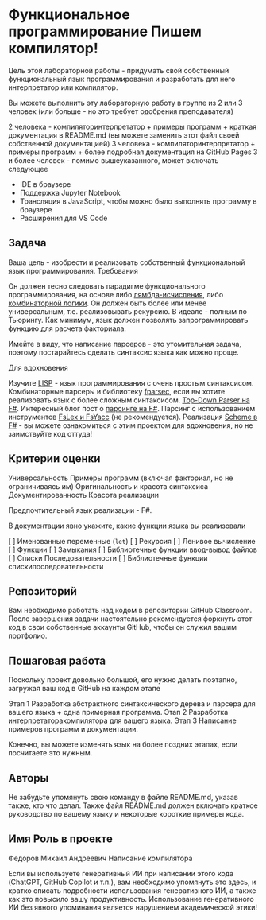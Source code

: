 # Функциональное программирование Пишем компилятор!

Цель этой лабораторной работы - придумать свой собственный функциональный язык программирования и разработать для него интерпретатор или компилятор.

Вы можете выполнить эту лабораторную работу в группе из 2 или 3 человек (или больше - но это требует одобрения преподавателя)

 2 человека - компиляторинтерпретатор + примеры программ + краткая документация в README.md (вы можете заменить этот файл своей собственной документацией)
 3 человека - компиляторинтерпретатор + примеры программ + более подробная документация на GitHub Pages
 3 и более человек - помимо вышеуказанного, может включать следующее
  - IDE в браузере
  - Поддержка Jupyter Notebook
  - Трансляция в JavaScript, чтобы можно было выполнять программу в браузере
  - Расширения для VS Code

## Задача

Ваша цель - изобрести и реализовать собственный функциональный язык программирования. Требования

 Он должен тесно следовать парадигме функционального программирования, на основе либо [лямбда-исчисления](httpsen.wikipedia.orgwikiLambda_calculus), либо [комбинаторной логики](httpsen.wikipedia.orgwikiCombinatory_logic).
 Он должен быть более или менее универсальным, т.е. реализовывать рекурсию. В идеале - полным по Тьюрингу.
 Как минимум, язык должен позволять запрограммировать функцию для расчета факториала.

 Имейте в виду, что написание парсеров - это утомительная задача, поэтому постарайтесь сделать синтаксис языка как можно проще.

Для вдохновения

 Изучите [LISP](httpsbooks.ifmo.rufilepdf1918.pdf) - язык программирования с очень простым синтаксисом.
 Комбинаторные парсеры и библиотеку [fparsec](httpswww.quanttec.comfparsec), если вы хотите реализовать язык с более сложным синтаксисом.
 [Top-Down Parser на F#](httpsgithub.comfholmVaughan).
 Интересный блог пост о [парсинге на F#](httpswww.erikschierboom.com20161210parsing-text-in-fsharp).
 Парсинг с использованием инструментов [FsLex и FsYacc](httpsrealfiction.netpostslexing-and-parsing-in-f) (не рекомендуется).
 Реализация [Scheme в F#](httpsgithub.comAshleyFFScheme) - вы можете ознакомиться с этим проектом для вдохновения, но не заимствуйте код оттуда!

## Критерии оценки

 Универсальность
 Примеры программ (включая факториал, но не ограничиваясь им)
 Оригинальность и красота синтаксиса
 Документированность
 Красота реализации

Предпочтительный язык реализации - F#.

В документации явно укажите, какие функции языка вы реализовали

 [ ] Именованные переменные (`let`)
 [ ] Рекурсия
 [ ] Ленивое вычисление
 [ ] Функции
 [ ] Замыкания
 [ ] Библиотечные функции ввод-вывод файлов
 [ ] Списки  Последовательности
 [ ] Библиотечные функции спискипоследовательности

## Репозиторий

Вам необходимо работать над кодом в репозитории GitHub Classroom. После завершения задачи настоятельно рекомендуется форкнуть этот код в свои собственные аккаунты GitHub, чтобы он служил вашим портфолио.

## Пошаговая работа

Поскольку проект довольно большой, его нужно делать поэтапно, загружая ваш код в GitHub на каждом этапе

 Этап 1 Разработка абстрактного синтаксического дерева и парсера для вашего языка + одна примерная программа.
 Этап 2 Разработка интерпретаторакомпилятора для вашего языка.
 Этап 3 Написание примеров программ и документации.

 Конечно, вы можете изменять язык на более поздних этапах, если посчитаете это нужным.

## Авторы

Не забудьте упомянуть свою команду в файле README.md, указав также, кто что делал. Также файл README.md должен включать краткое руководство по вашему языку и некоторые короткие примеры кода.

Имя  Роль в проекте
---------------------------------------
Федоров Михаил Андреевич  Написание компилятора

 Если вы используете генеративный ИИ при написании этого кода (ChatGPT, GitHub Copilot и т.п.), вам необходимо упомянуть это здесь, и кратко описать подробности использования генеративного ИИ, а также как это повысило вашу продуктивность. Использование генеративного ИИ без явного упоминания является нарушением академической этики!